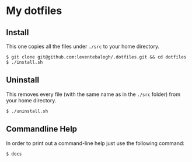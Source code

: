# My dotfiles

## Install
This one copies all the files under `./src` to your home directory.
```
$ git clone git@github.com:leventebalogh/.dotfiles.git && cd dotfiles
$ ./install.sh
```

## Uninstall
This removes every file (with the same name as in the `./src` folder) from your home directory.
```
$ ./uninstall.sh
```

## Commandline Help
In order to print out a command-line help just use the following command:
```
$ docs
```
